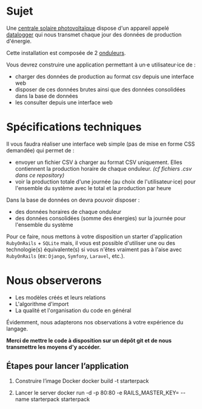 # Sujet

Une [centrale solaire photovoltaïque](https://fr.wikipedia.org/wiki/Centrale_solaire_photovolta%C3%AFque) dispose d'un appareil appelé [datalogger](https://en.wikipedia.org/wiki/Data_logger) qui nous transmet chaque jour des données de production d'énergie.

Cette installation est composée de 2 [onduleurs](https://fr.wikipedia.org/wiki/Onduleur).

Vous devrez construire une application permettant à un·e utilisateur·ice de :

- charger des données de production au format csv depuis une interface web
- disposer de ces données brutes ainsi que des données consolidées dans la base de données
- les consulter depuis une interface web

# Spécifications techniques

Il vous faudra réaliser une interface web simple (pas de mise en forme CSS demandée) qui permet de :
- envoyer un fichier CSV à charger au format CSV uniquement. Elles contiennent la production horaire de chaque onduleur. *(cf fichiers .csv dans ce repository)*
- voir la production totale d'une journée (au choix de l'utilisateur·ice) pour l'ensemble du système avec le total et la production par heure

Dans la base de données on devra pouvoir disposer :
- des données horaires de chaque onduleur
- des données consolidées (somme des énergies) sur la journée pour l'ensemble du système

Pour ce faire, nous mettons à votre disposition un starter d'application `RubyOnRails` + `SQLite` mais, il vous est possible d'utiliser une ou des technologie(s) équivalente(s) si vous n'êtes vraiment pas à l'aise avec `RubyOnRails` (ex: `Django`, `Symfony`, `Laravel`, etc.).

# Nous observerons

- Les modèles créés et leurs relations
- L'algorithme d'import
- La qualité et l'organisation du code en général

Évidemment, nous adapterons nos observations à votre expérience du langage.

**Merci de mettre le code à disposition sur un dépôt git et de nous transmettre les moyens d'y accéder.**

## Étapes pour lancer l’application

1. Construire l’image Docker
docker build -t starterpack

2. Lancer le server
docker run -d -p 80:80 -e RAILS_MASTER_KEY=<Key> --name starterpack starterpack
